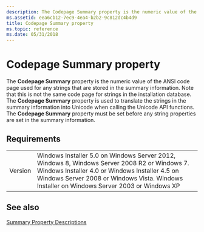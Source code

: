 ```yaml
---
description: The Codepage Summary property is the numeric value of the ANSI code page used for any strings that are stored in the summary information.
ms.assetid: eea6cb12-7ec9-4ea4-b2b2-9c812dc4b4d9
title: Codepage Summary property
ms.topic: reference
ms.date: 05/31/2018
---
```


# Codepage Summary property

The **Codepage Summary** property is the numeric value of the ANSI code page used for any strings that are stored in the summary information. Note that this is not the same code page for strings in the installation database. The **Codepage Summary** property is used to translate the strings in the summary information into Unicode when calling the Unicode API functions. The **Codepage Summary** property must be set before any string properties are set in the summary information.

## Requirements



|                    |                                                                                                                                                                                                                                                         |
|--------------------|---------------------------------------------------------------------------------------------------------------------------------------------------------------------------------------------------------------------------------------------------------|
| Version<br/> | Windows Installer 5.0 on Windows Server 2012, Windows 8, Windows Server 2008 R2 or Windows 7. Windows Installer 4.0 or Windows Installer 4.5 on Windows Server 2008 or Windows Vista. Windows Installer on Windows Server 2003 or Windows XP<br/> |



## See also

<dl> <dt>

[Summary Property Descriptions](summary-property-descriptions.md)
</dt> </dl>

 

 




